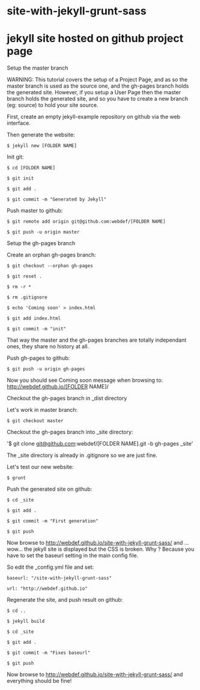 site-with-jekyll-grunt-sass
===========================


# jekyll site hosted on github project page

Setup the master branch

WARNING: This tutorial covers the setup of a Project Page, and as so the master branch is used as the source one, and the gh-pages branch holds the generated site. However, if you setup a User Page then the master branch holds the generated site, and so you have to create a new branch (eg: source) to hold your site source.

First, create an empty jekyll-example repository on github via the web interface.

Then generate the website:

`$ jekyll new [FOLDER NAME]`

Init git:

`$ cd [FOLDER NAME]`

`$ git init`

`$ git add .`

`$ git commit -m "Generated by Jekyll"`


Push master to github:

`$ git remote add origin git@github.com:webdef/[FOLDER NAME]`

`$ git push -u origin master`

Setup the gh-pages branch

Create an orphan gh-pages branch:

`$ git checkout --orphan gh-pages`

`$ git reset .`

`$ rm -r *`

`$ rm .gitignore`

`$ echo 'Coming soon' > index.html`

`$ git add index.html`

`$ git commit -m "init"`

That way the master and the gh-pages branches are totally independant ones, they share no history at all.

Push gh-pages to github:

`$ git push -u origin gh-pages`

Now you should see Coming soon message when browsing to: http://webdef.github.io/[FOLDER NAME]/

Checkout the gh-pages branch in _dist directory

Let's work in master branch:

`$ git checkout master`

Checkout the gh-pages branch into _site directory:

'$ git clone git@github.com:webdef/[FOLDER NAME].git -b gh-pages _site'

The _site directory is already in .gitignore so we are just fine.

Let's test our new website:

`$ grunt`

Push the generated site on github:

`$ cd _site`

`$ git add .`

`$ git commit -m "First generation"`

`$ git push`

Now browse to http://webdef.github.io/site-with-jekyll-grunt-sass/ and ... wow... the jekyll site is displayed but the CSS is broken. Why ? Because you have to set the baseurl setting in the main config file.

So edit the _config.yml file and set:

`baseurl: "/site-with-jekyll-grunt-sass"`

`url: "http://webdef.github.io"`

Regenerate the site, and push result on github:

`$ cd ..`

`$ jekyll build`

`$ cd _site`

`$ git add .`

`$ git commit -m "Fixes baseurl"`

`$ git push`

Now browse to http://webdef.github.io/site-with-jekyll-grunt-sass/ and everything should be fine!
